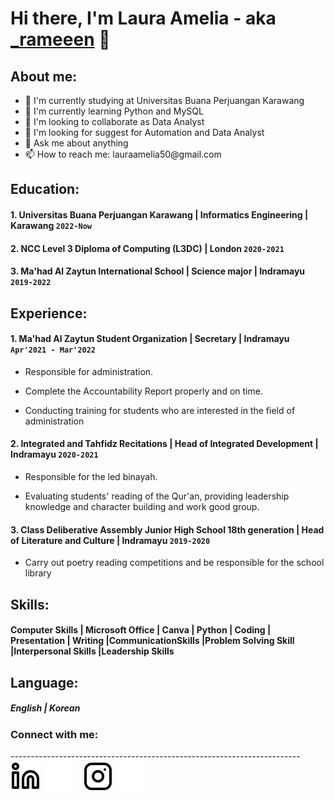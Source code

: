 Hi there, I'm Laura Amelia - aka [_rameeen](https://www.instagram.com/_rameeen/) 👋
=======================================================================================================

About me:
---------

-   🔭 I'm currently studying at
    Universitas Buana Perjuangan Karawang
-   🌱 I'm currently learning Python and MySQL
-   👯 I'm looking to collaborate as Data Analyst
-   🤔 I'm looking for suggest for Automation and Data Analyst
-   💬 Ask me about anything
-   📫 How to reach me: lauraamelia50\@gmail.com

Education:
----------

#### 1. Universitas Buana Perjuangan Karawang \| Informatics Engineering \| Karawang `2022-Now`

#### 2. NCC Level 3 Diploma of Computing (L3DC) \| London `2020-2021`

#### 3. Ma'had Al Zaytun International School \| Science major \| Indramayu `2019-2022`


Experience:
----------------

#### 1. Ma'had Al Zaytun Student Organization \| Secretary \| Indramayu `Apr'2021 - Mar'2022`

-   Responsible for administration.

-   Complete the Accountability Report properly and on time.

-   Conducting training for students who are interested in the field of administration

#### 2. Integrated and Tahfidz Recitations \| Head of Integrated Development \| Indramayu `2020-2021`

-   Responsible for the led binayah.

-   Evaluating students' reading of the Qur'an, providing leadership knowledge and character building and work
    good group.

#### 3. Class Deliberative Assembly Junior High School 18th generation \| Head of Literature and Culture \| Indramayu `2019-2020`

-   Carry out poetry reading competitions and be responsible for the school library


Skills:
----------------
#### Computer Skills | Microsoft Office | Canva | Python | Coding | Presentation | Writing |CommunicationSkills |Problem Solving Skill |Interpersonal Skills |Leadership Skills

Language:
----------------
##### English | Korean

### Connect with me:
------------------------------------------------------------------------ 
[![website](./img/linkedin-light.svg)](https://www.linkedin.com/in/laura-amelia-258b02231/)
[![website](./img/linkedin-dark.svg)](https://www.linkedin.com/in/laura-amelia-258b02231/)
  
[![website](./img/instagram-light.svg)](https://www.instagram.com/_rameeen/)
[![website](./img/instagram-dark.svg)](https://www.instagram.com/_rameeen/)
